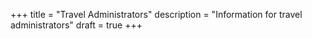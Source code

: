+++
title = "Travel Administrators"
description = "Information for travel administrators"
draft = true
+++

